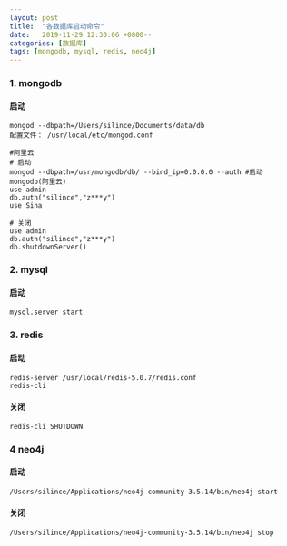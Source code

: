 ```yaml
---
layout: post
title:  "各数据库启动命令"
date:   2019-11-29 12:30:06 +0800--
categories: [数据库]
tags: [mongodb, mysql, redis, neo4j]  
---
```

### 1. mongodb

#### 启动

```shell
mongod --dbpath=/Users/silince/Documents/data/db
配置文件： /usr/local/etc/mongod.conf

#阿里云
# 启动
mongod --dbpath=/usr/mongodb/db/ --bind_ip=0.0.0.0 --auth #启动mongodb(阿里云)
use admin
db.auth("silince","z***y")
use Sina

# 关闭
use admin
db.auth("silince","z***y")
db.shutdownServer()
```



### 2. mysql

#### 启动

```
mysql.server start
```



### 3. redis

#### 启动

```
redis-server /usr/local/redis-5.0.7/redis.conf
redis-cli
```

#### 关闭

```
redis-cli SHUTDOWN
```



### 4 neo4j

#### 启动

```
/Users/silince/Applications/neo4j-community-3.5.14/bin/neo4j start
```

#### 关闭

```
/Users/silince/Applications/neo4j-community-3.5.14/bin/neo4j stop
```



